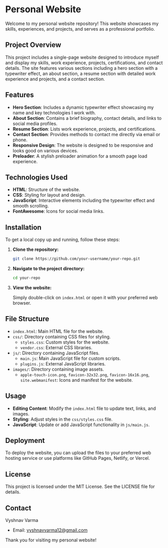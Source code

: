# Personal Website

Welcome to my personal website repository! This website showcases my skills, experiences, and projects, and serves as a professional portfolio.

## Project Overview

This project includes a single-page website designed to introduce myself and display my skills, work experience, projects, certifications, and contact details. The site features various sections including a hero section with a typewriter effect, an about section, a resume section with detailed work experience and projects, and a contact section.

## Features

- **Hero Section**: Includes a dynamic typewriter effect showcasing my name and key technologies I work with.
- **About Section**: Contains a brief biography, contact details, and links to social media profiles.
- **Resume Section**: Lists work experience, projects, and certifications.
- **Contact Section**: Provides methods to contact me directly via email or phone.
- **Responsive Design**: The website is designed to be responsive and looks good on various devices.
- **Preloader**: A stylish preloader animation for a smooth page load experience.

## Technologies Used

- **HTML**: Structure of the website.
- **CSS**: Styling for layout and design.
- **JavaScript**: Interactive elements including the typewriter effect and smooth scrolling.
- **FontAwesome**: Icons for social media links.

## Installation

To get a local copy up and running, follow these steps:

1. **Clone the repository:**

   ```bash
   git clone https://github.com/your-username/your-repo.git

2. **Navigate to the project directory:**

   ```bash
   cd your-repo

3. **View the website:**

    Simply double-click on `index.html` or open it with your preferred web browser.

## File Structure

- `index.html`: Main HTML file for the website.
- `css/`: Directory containing CSS files for styling.
  - `styles.css`: Custom styles for the website.
  - `vendor.css`: External CSS libraries.
- `js/`: Directory containing JavaScript files.
  - `main.js`: Main JavaScript file for custom scripts.
  - `plugins.js`: External JavaScript libraries.
- `images/`: Directory containing image assets.
  - `apple-touch-icon.png`, `favicon-32x32.png`, `favicon-16x16.png`, `site.webmanifest`: Icons and manifest for the website.

## Usage

- **Editing Content**: Modify the `index.html` file to update text, links, and images.
- **Styling**: Adjust styles in the `css/styles.css` file.
- **JavaScript**: Update or add JavaScript functionality in `js/main.js`.

## Deployment

To deploy the website, you can upload the files to your preferred web hosting service or use platforms like GitHub Pages, Netlify, or Vercel.

## License

This project is licensed under the MIT License. See the LICENSE file for details.

## Contact

Vyshnav Varma  
- Email: [vyshnavvarma12@gmail.com](mailto:vyshnavvarma12@gmail.com)  

Thank you for visiting my personal website!
